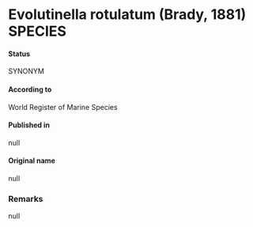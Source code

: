 Evolutinella rotulatum (Brady, 1881) SPECIES
=======

#### Status
SYNONYM

#### According to
World Register of Marine Species

#### Published in
null

#### Original name
null

### Remarks
null
